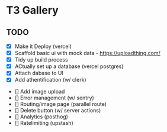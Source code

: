 # T3 Gallery

## TODO

- [x] Make it Deploy (vercel)
- [x] Scaffold basic ui with mock data - https://uploadthing.com/
- [x] Tidy up build process
- [x] ACtually set up a database (vercel postgres)
- [x] Attach dabase to UI
- [x] Add athentification (w/ clerk)
- [] Add image upload
- [] Error management (w/ sentry)
- [] Routing/image page (parallel route)
- [] Delete button (w/ server actions)
- [] Analytics (posthog)
- [] Ratelimiting (upstash)